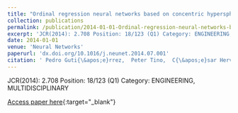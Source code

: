 ```yaml
---
title: "Ordinal regression neural networks based on concentric hyperspheres"
collection: publications
permalink: /publication/2014-01-01-Ordinal-regression-neural-networks-based-on-concentric-hyperspheres
excerpt: 'JCR(2014): 2.708 Position: 18/123 (Q1) Category: ENGINEERING, MULTIDISCIPLINARY'
date: 2014-01-01
venue: 'Neural Networks'
paperurl: 'dx.doi.org/10.1016/j.neunet.2014.07.001'
citation: ' Pedro Guti{\&apos;e}rrez,  Peter Tino,  C{\&apos;e}sar Herv{\&apos;a}s-Mart{\&apos;i}nez, &quot;Ordinal regression neural networks based on concentric hyperspheres.&quot; Neural Networks, 2014.'
---
```

JCR(2014): 2.708 Position: 18/123 (Q1) Category: ENGINEERING, MULTIDISCIPLINARY

[Access paper here](dx.doi.org/10.1016/j.neunet.2014.07.001){:target="_blank"}
